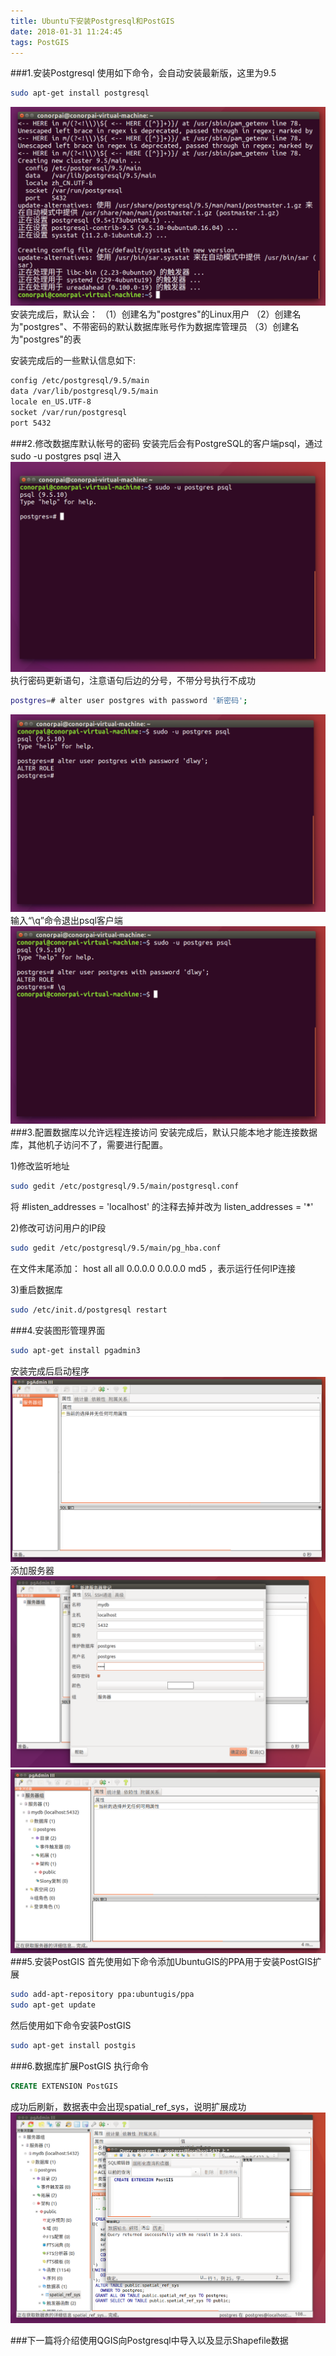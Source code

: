 ```yaml
---
title: Ubuntu下安装Postgresql和PostGIS
date: 2018-01-31 11:24:45
tags: PostGIS
---
```


###1.安装Postgresql
使用如下命令，会自动安装最新版，这里为9.5
```bash
sudo apt-get install postgresql
```
![1](testpostgis/1.png)
安装完成后，默认会：
（1）创建名为"postgres"的Linux用户
（2）创建名为"postgres"、不带密码的默认数据库账号作为数据库管理员
（3）创建名为"postgres"的表

安装完成后的一些默认信息如下:
```bash
config /etc/postgresql/9.5/main
data /var/lib/postgresql/9.5/main
locale en_US.UTF-8
socket /var/run/postgresql
port 5432
```
###2.修改数据库默认帐号的密码
安装完后会有PostgreSQL的客户端psql，通过 sudo -u postgres psql 进入
![2](testpostgis/2.png)
执行密码更新语句，注意语句后边的分号，不带分号执行不成功
```bash
postgres=# alter user postgres with password '新密码';
```
![3](testpostgis/3.png)
输入“\q”命令退出psql客户端
![4](testpostgis/4.png)
###3.配置数据库以允许远程连接访问
安装完成后，默认只能本地才能连接数据库，其他机子访问不了，需要进行配置。

1)修改监听地址
```bash
sudo gedit /etc/postgresql/9.5/main/postgresql.conf
```
将 #listen_addresses = 'localhost' 的注释去掉并改为 listen_addresses = '*'

2)修改可访问用户的IP段
```bash
sudo gedit /etc/postgresql/9.5/main/pg_hba.conf
```
在文件末尾添加： host all all 0.0.0.0 0.0.0.0 md5 ，表示运行任何IP连接

3)重启数据库
```bash
sudo /etc/init.d/postgresql restart
```
###4.安装图形管理界面
```bash
sudo apt-get install pgadmin3
```
安装完成后启动程序
![5](testpostgis/5.png)
添加服务器
![6](testpostgis/6.png)
![7](testpostgis/7.png)
###5.安装PostGIS
首先使用如下命令添加UbuntuGIS的PPA用于安装PostGIS扩展
```bash
sudo add-apt-repository ppa:ubuntugis/ppa
sudo apt-get update
```
然后使用如下命令安装PostGIS
```bash
sudo apt-get install postgis
```
###6.数据库扩展PostGIS
执行命令
```sql
CREATE EXTENSION PostGIS
```
成功后刷新，数据表中会出现spatial_ref_sys，说明扩展成功
![8](testpostgis/8.png)

###下一篇将介绍使用QGIS向Postgresql中导入以及显示Shapefile数据